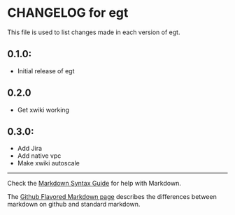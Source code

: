 # CHANGELOG for egt

This file is used to list changes made in each version of egt.

## 0.1.0:

* Initial release of egt

## 0.2.0
* Get xwiki working

## 0.3.0:
* Add Jira
* Add native vpc
* Make xwiki autoscale

- - -
Check the [Markdown Syntax Guide](http://daringfireball.net/projects/markdown/syntax) for help with Markdown.

The [Github Flavored Markdown page](http://github.github.com/github-flavored-markdown/) describes the differences between markdown on github and standard markdown.
